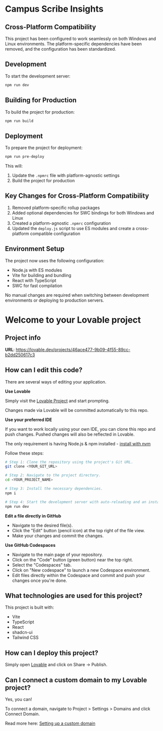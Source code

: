 # Campus Scribe Insights

## Cross-Platform Compatibility

This project has been configured to work seamlessly on both Windows and Linux environments. The platform-specific dependencies have been removed, and the configuration has been standardized.

## Development

To start the development server:

```bash
npm run dev
```

## Building for Production

To build the project for production:

```bash
npm run build
```

## Deployment

To prepare the project for deployment:

```bash
npm run pre-deploy
```

This will:
1. Update the `.npmrc` file with platform-agnostic settings
2. Build the project for production

## Key Changes for Cross-Platform Compatibility

1. Removed platform-specific rollup packages
2. Added optional dependencies for SWC bindings for both Windows and Linux
3. Created a platform-agnostic `.npmrc` configuration
4. Updated the `deploy.js` script to use ES modules and create a cross-platform compatible configuration

## Environment Setup

The project now uses the following configuration:
- Node.js with ES modules
- Vite for building and bundling
- React with TypeScript
- SWC for fast compilation

No manual changes are required when switching between development environments or deploying to production servers.

# Welcome to your Lovable project

## Project info

**URL**: https://lovable.dev/projects/46ace477-9b09-4f55-89cc-b2dd250617c3

## How can I edit this code?

There are several ways of editing your application.

**Use Lovable**

Simply visit the [Lovable Project](https://lovable.dev/projects/46ace477-9b09-4f55-89cc-b2dd250617c3) and start prompting.

Changes made via Lovable will be committed automatically to this repo.

**Use your preferred IDE**

If you want to work locally using your own IDE, you can clone this repo and push changes. Pushed changes will also be reflected in Lovable.

The only requirement is having Node.js & npm installed - [install with nvm](https://github.com/nvm-sh/nvm#installing-and-updating)

Follow these steps:

```sh
# Step 1: Clone the repository using the project's Git URL.
git clone <YOUR_GIT_URL>

# Step 2: Navigate to the project directory.
cd <YOUR_PROJECT_NAME>

# Step 3: Install the necessary dependencies.
npm i

# Step 4: Start the development server with auto-reloading and an instant preview.
npm run dev
```

**Edit a file directly in GitHub**

- Navigate to the desired file(s).
- Click the "Edit" button (pencil icon) at the top right of the file view.
- Make your changes and commit the changes.

**Use GitHub Codespaces**

- Navigate to the main page of your repository.
- Click on the "Code" button (green button) near the top right.
- Select the "Codespaces" tab.
- Click on "New codespace" to launch a new Codespace environment.
- Edit files directly within the Codespace and commit and push your changes once you're done.

## What technologies are used for this project?

This project is built with:

- Vite
- TypeScript
- React
- shadcn-ui
- Tailwind CSS

## How can I deploy this project?

Simply open [Lovable](https://lovable.dev/projects/46ace477-9b09-4f55-89cc-b2dd250617c3) and click on Share -> Publish.

## Can I connect a custom domain to my Lovable project?

Yes, you can!

To connect a domain, navigate to Project > Settings > Domains and click Connect Domain.

Read more here: [Setting up a custom domain](https://docs.lovable.dev/tips-tricks/custom-domain#step-by-step-guide)
